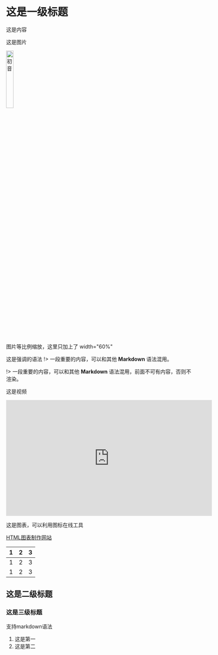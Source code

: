 # 这是一级标题
这是内容

这是图片

<img src="https://snz04pap001files.storage.live.com/y4m6JoY9z7Jue4JOOgufFsGSGzANCHw8NfC9eyQlcuE0M0uYuxQl_AOV9IEQhJSnDJ04PWkaf0m9GK7YkXvKxT5bs_bD9eOBHyL4u61bFsI3kmFR709XD76Qn46RH2JQvSAiyUqJ4olzhBDP_3P4DdBouhfda0o6DP5DlQ4QG7NkRRLyJwE7htYZqNXM4GYWu_M?width=2004&height=1099&cropmode=none" alt="初音" width="20%" >


图片等比例缩放，这里只加上了 width="60%"

这是强调的语法 !> 一段重要的内容，可以和其他 **Markdown** 语法混用。

!> 一段重要的内容，可以和其他 **Markdown** 语法混用，前面不可有内容，否则不渲染。

这是视频

<iframe width="560" height="315" src="https://www.youtube-nocookie.com/embed/1IlTeOMCNJU" title="YouTube video player" frameborder="0" allow="accelerometer; autoplay; clipboard-write; encrypted-media; gyroscope; picture-in-picture" allowfullscreen></iframe>





这是图表，可以利用图标在线工具

[HTML图表制作网站](https://www.tablesgenerator.com/html_tables)



<table>
<thead>
  <tr>
    <th>1</th>
    <th>2</th>
    <th>3</th>
  </tr>
</thead>
<tbody>
  <tr>
    <td>1</td>
    <td>2</td>
    <td>3</td>
  </tr>
  <tr>
    <td>1</td>
    <td>2</td>
    <td>3</td>
  </tr>
</tbody>
</table>






## 这是二级标题

### 这是三级标题
支持markdown语法
1. 这是第一
2. 这是第二







